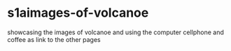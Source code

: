 # s1aimages-of-volcanoe
showcasing the images of volcanoe and using the computer cellphone and coffee as link to the other pages
